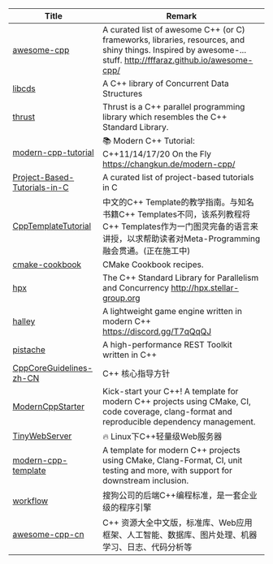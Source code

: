 | Title                             | Remark |
| --------- | ------ |
|[awesome-cpp](https://github.com/fffaraz/awesome-cpp)|A curated list of awesome C++ (or C) frameworks, libraries, resources, and shiny things. Inspired by awesome-... stuff. http://fffaraz.github.io/awesome-cpp/|
|[libcds](https://github.com/khizmax/libcds)|A C++ library of Concurrent Data Structures|
|[thrust](https://github.com/thrust/thrust)|Thrust is a C++ parallel programming library which resembles the C++ Standard Library.|
|[modern-cpp-tutorial](https://github.com/changkun/modern-cpp-tutorial)|📚 Modern C++ Tutorial: C++11/14/17/20 On the Fly https://changkun.de/modern-cpp/|
|[Project-Based-Tutorials-in-C](https://github.com/rby90/Project-Based-Tutorials-in-C)|A curated list of project-based tutorials in C|
|[CppTemplateTutorial](https://github.com/wuye9036/CppTemplateTutorial)|中文的C++ Template的教学指南。与知名书籍C++ Templates不同，该系列教程将C++ Templates作为一门图灵完备的语言来讲授，以求帮助读者对Meta-Programming融会贯通。(正在施工中)|
|[cmake-cookbook](https://github.com/dev-cafe/cmake-cookbook)|CMake Cookbook recipes.|
|[hpx](https://github.com/STEllAR-GROUP/hpx)|The C++ Standard Library for Parallelism and Concurrency http://hpx.stellar-group.org|
|[halley](https://github.com/amzeratul/halley)|A lightweight game engine written in modern C++ https://discord.gg/T7qQqQJ|
|[pistache](https://github.com/oktal/pistache)|A high-performance REST Toolkit written in C++|
|[CppCoreGuidelines-zh-CN](https://github.com/lynnboy/CppCoreGuidelines-zh-CN/blob/master/CppCoreGuidelines-zh-CN.md)|C++ 核心指导方针|
|[ModernCppStarter](https://github.com/TheLartians/ModernCppStarter)|Kick-start your C++! A template for modern C++ projects using CMake, CI, code coverage, clang-format and reproducible dependency management.|
|[TinyWebServer](https://github.com/qinguoyi/TinyWebServer)|🔥 Linux下C++轻量级Web服务器|
|[modern-cpp-template](https://github.com/filipdutescu/modern-cpp-template?u=1661452664&m=4512145625369057&cu=1661452664)|A template for modern C++ projects using CMake, Clang-Format, CI, unit testing and more, with support for downstream inclusion.|
|[workflow](https://github.com/sogou/workflow)|搜狗公司的后端C++编程标准，是一套企业级的程序引擎|
|[awesome-cpp-cn](https://github.com/jobbole/awesome-cpp-cn)|C++ 资源大全中文版，标准库、Web应用框架、人工智能、数据库、图片处理、机器学习、日志、代码分析等|